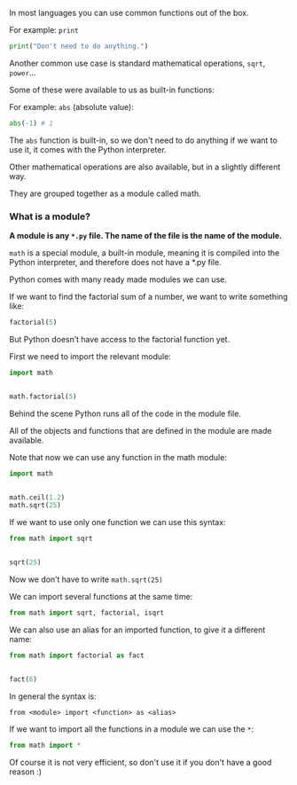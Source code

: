 In most languages you can use common functions out of the box.

For example: `print`

```python
print("Don't need to do anything.") 
```

Another common use case is standard mathematical operations, `sqrt`, `power`...

Some of these were available to us as built-in functions:

For example: `abs` (absolute value):
```python
abs(-1) # 1 
```

The `abs` function is built-in, so we don't need to do anything if we want to use it, it comes with the Python interpreter.

Other mathematical operations are also available, but in a slightly different way.

They are grouped together as a module called math.


### What is a module?
 **A module is any `*.py` file. The name of the file is the name of the module.**

`math` is a special module, a built-in module, meaning it is compiled into the Python interpreter, and therefore does not have a *.py file.

Python comes with many ready made modules we can use.

If we want to find the factorial sum of a number, we want to write something like:
```python
factorial(5) 
```

But Python doesn’t have access to the factorial function yet.

First we need to import the relevant module:
```python
import math


math.factorial(5) 
```

Behind the scene Python runs all of the code in the module file.

All of the objects and functions that are defined in the module are made available.

Note that now we can use any function in the math module:
```python
import math


math.ceil(1.2)
math.sqrt(25) 
```

If we want to use only one function we can use this syntax:
```python
from math import sqrt


sqrt(25) 
```

Now we don’t have to write `math.sqrt(25)`

We can import several functions at the same time:
```python
from math import sqrt, factorial, isqrt 
```

We can also use an alias for an imported function, to give it a different name:
```python
from math import factorial as fact


fact(6) 
```

In general the syntax is:
```console
from <module> import <function> as <alias> 
```

If we want to import all the functions in a module we can use the `*`:
```python
from math import * 
```

Of course it is not very efficient, so don't use it if you don't have a good reason :)
